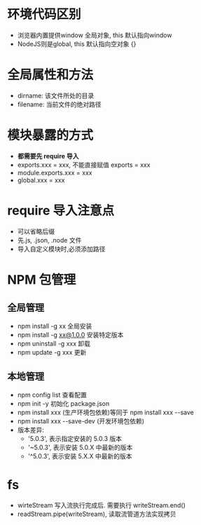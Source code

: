 # 环境代码区别

- 浏览器内置提供window 全局对象, this 默认指向window
- NodeJS则是global, this 默认指向空对象 {}

# 全局属性和方法

- dirname: 该文件所处的目录
- filename: 当前文件的绝对路径

# 模块暴露的方式

- **都需要先 require 导入**
- exports.xxx = xxx, 不能直接赋值 exports = xxx
- module.exports.xxx = xxx
- global.xxx = xxx

# require 导入注意点

- 可以省略后缀
- 先.js, .json, .node 文件
- 导入自定义模块时,必须添加路径
      
# NPM 包管理

## 全局管理

- npm install -g xx 全局安装
- npm install -g xx@1.0.0 安装特定版本
- npm uninstall -g xxx 卸载
- npm update -g xxx 更新

## 本地管理

- npm config list 查看配置
- npm init -y 初始化 package.json
- npm install xxx (生产环境包依赖)等同于 npm install xxx --save  
- npm install xxx --save-dev (开发环境包依赖) 
- 版本差异:
    - '5.0.3', 表示指定安装的 5.0.3 版本
    - '~5.0.3', 表示安装 5.0.X 中最新的版本
    - '^5.0.3', 表示安装 5.X.X 中最新的版本

# fs

- wirteStream 写入流执行完成后. 需要执行 writeStream.end()
- readStream.pipe(writeStream), 读取流管道方法实现拷贝
